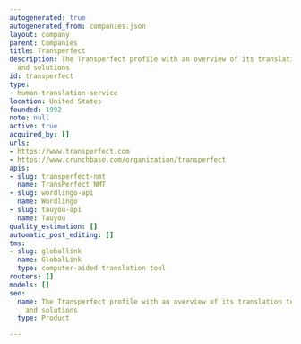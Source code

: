 ```yaml
---
autogenerated: true
autogenerated_from: companies.json
layout: company
parent: Companies
title: Transperfect
description: The Transperfect profile with an overview of its translation technologies
  and solutions
id: transperfect
type:
- human-translation-service
location: United States
founded: 1992
note: null
active: true
acquired_by: []
urls:
- https://www.transperfect.com
- https://www.crunchbase.com/organization/transperfect
apis:
- slug: transperfect-nmt
  name: TransPerfect NMT
- slug: wordlingo-api
  name: Wordlingo
- slug: tauyou-api
  name: Tauyou
quality_estimation: []
automatic_post_editing: []
tms:
- slug: globallink
  name: GlobalLink
  type: computer-aided translation tool
routers: []
models: []
seo:
  name: The Transperfect profile with an overview of its translation technologies
    and solutions
  type: Product

---
```


